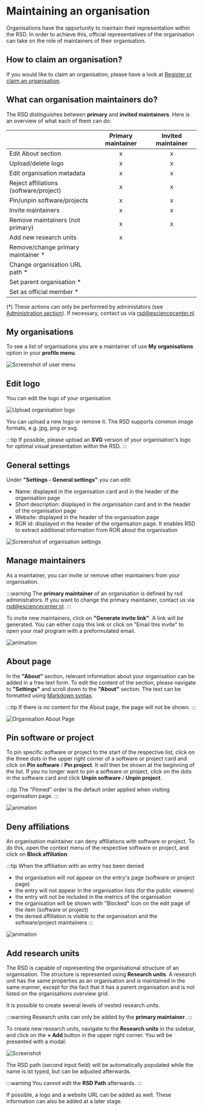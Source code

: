 # Maintaining an organisation

Organisations have the opportunity to maintain their representation within the RSD.
In order to achieve this, official representatives of the organisation can take on the role of maintainers of their organisation.

## How to claim an organisation?

If you would like to claim an organisation, please have a look at [Register or claim an organisation](/users/register-organisation/).

## What can organisation maintainers do?

The RSD distinguishes between __primary__ and __invited maintainers__.
Here is an overview of what each of them can do:

|                                        | Primary maintainer | Invited maintainer |
|----------------------------------------|:------------------:|:------------------:|
| Edit About section                     |         x          |         x          |
| Upload/delete logo                     |         x          |         x          |
| Edit organisation metadata             |         x          |         x          |
| Reject affiliations (software/project) |         x          |         x          |
| Pin/unpin software/projects            |         x          |         x          |
| Invite maintainers                     |         x          |         x          |
| Remove maintainers (not primary)       |         x          |         x          |
| Add new research units                 |         x          |                    |
| Remove/change primary maintainer *     |                    |                    |
| Change organisation URL path *         |                    |                    |
| Set parent organisation *              |                    |                    |
| Set as official member *               |                    |                    |

(*) These actions can only be performed by administators (see [Administration section](/rsd-instance/administration/#edit-organisation)). If necessary, contact us via [rsd@esciencecenter.nl](mailto:rsd@esciencecenter.nl).

## My organisations

To see a list of organisations you are a maintainer of use __My organisations__ option in your __profile menu__.

![Screenshot of user menu](img/menu-my-organisations.webp)

## Edit logo

You can edit the logo of your organisation

![Upload organisation logo](img/organisation-edit-logo.webp)

You can upload a new logo or remove it.
The RSD supports common image formats, e.g. jpg, png or svg.

:::tip
If possible, please upload an __SVG__ version of your organisation's logo for optimal visual presentation within the RSD.
:::

## General settings

Under __"Settings - General settings"__ you can edit:

- Name: displayed in the organisation card and in the header of the organisation page
- Short description: displayed in the organisation card and in the header of the organisation page
- Website: displayed in the header of the organisation page
- ROR id: displayed in the header of the organisation page. It enables RSD to extract additional information from ROR about the organisation

![Screenshot of organisation settings](img/organisation-settings.webp)

## Manage maintainers

As a maintainer, you can invite or remove other maintainers from your organisation.

:::warning
The __primary maintainer__ of an organisation is defined by rsd administrators. If you want to change the primary maintainer, contact us via [rsd@esciencecenter.nl](mailto:rsd@esciencecenter.nl).
:::

To invite new maintainers, click on __"Generate invite link"__. A link will be generated. You can either copy this link or click on "Email this invite" to open your mail program with a preformulated email.

![animation](img/organisation-maintainer-invite.gif)

## About page

In the __"About"__ section, relevant information about your organisation can be added in a free text form.
To edit the content of the section, please navigate to __"Settings"__ and scroll down to the __"About"__ section.
The text can be formatted using [Markdown syntax](https://www.markdownguide.org/basic-syntax/).

:::tip
If there is no content for the About page, the page will not be shown.
:::

![Organisation About Page](img/organisation-about-page.gif)

## Pin software or project

To pin specific software or project to the start of the respective list, click on the three dots in the upper right corner of a software or project card and click on __Pin software__ / __Pin project__. It will then be shown at the beginning of the list. If you no longer want to pin a software or project, click on the dots in the software card and click __Unpin software__ / __Unpin project__.

:::tip
The "Pinned" order is the default order applied when visiting organisation page.
:::

![animation](img/organisation-pin-software.gif)

## Deny affiliations

An organisation maintainer can deny affiliations with software or project. To do this, open the context menu of the respective software or project, and click on __Block affiliation__.

:::tip
When the affiliation with an entry has been denied

- the organisation will not appear on the entry's page (software or project page)
- the entry will not appear in the organisation lists (for the public viewers)
- the entry will not be included in the metrics of the organisation
- the organisation will be shown with "Blocked" icon on the edit page of the item (software or project)
- the denied affiliation is visible to the organisation and the software/project maintainers
:::

![animation](img/organisation-block-affiliation.gif)

## Add research units

The RSD is capable of representing the organisational structure of an organisation.
The structure is represented using __Research units__. A research unit has the same properties as an organisation and is maintained in the same manner, except for the fact that it has a parent organisation and is not listed on the organisations overview grid.

It is possible to create several levels of nested research units.

:::warning
Research units can only be added by the __primary maintainer__.
:::

To create new research units, navigate to the __Research units__ in the sidebar, and click on the __+ Add__ button in the upper right corner. You will be presented with a modal:

![Screenshot](img/organisation-add-unit.webp)

The RSD path (second input field) will be automatically populated while the name is ist typed, but can be adjusted afterwards.

:::warning
You cannot edit the __RSD Path__ afterwards.
:::

If possible, a logo and a website URL can be added as well.
These information can also be added at a later stage.
